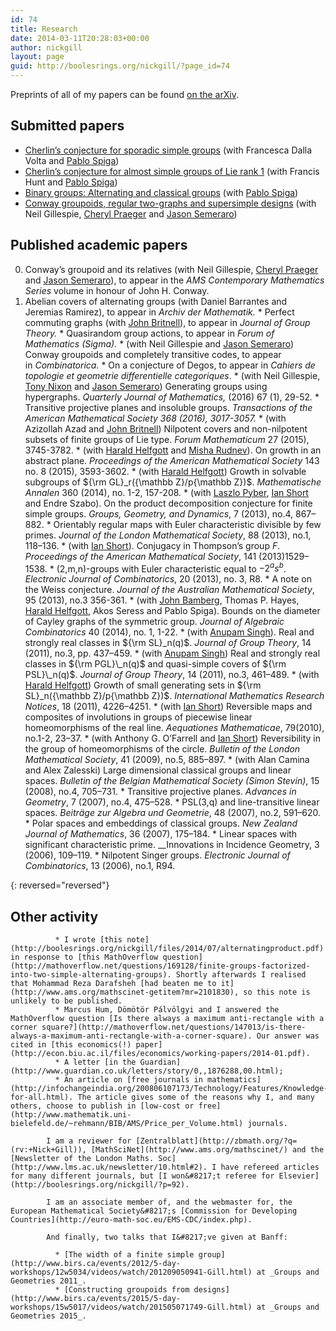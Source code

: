 ```yaml
---
id: 74
title: Research
date: 2014-03-11T20:28:03+00:00
author: nickgill
layout: page
guid: http://boolesrings.org/nickgill/?page_id=74
---
```

Preprints of all of my papers can be found [on the arXiv](http://arxiv.org/find/grp_math/1/au:+AND+Gill+Nick/0/1/0/all/0/1).

## Submitted papers

  * [Cherlin&#8217;s conjecture for sporadic simple groups](https://arxiv.org/abs/1705.05150) (with Francesca Dalla Volta and [Pablo Spiga](http://www.matapp.unimib.it/~spiga/)) 
  * [Cherlin&#8217;s conjecture for almost simple groups of Lie rank 1](https://arxiv.org/abs/1705.01344) (with Francis Hunt and [Pablo Spiga](http://www.matapp.unimib.it/~spiga/)) 
  * [Binary groups: Alternating and classical groups](https://arxiv.org/abs/1610.01792) (with [Pablo Spiga](http://www.matapp.unimib.it/~spiga/))
  * [Conway groupoids, regular two-graphs and supersimple designs](http://arxiv.org/abs/1510.06680) (with Neil Gillespie, [Cheryl Praeger](http://www.web.uwa.edu.au/people/cheryl.praeger) and [Jason Semeraro](http://www.maths.bristol.ac.uk/~js13525/))</ul> 

## Published academic papers
        
 0.  Conway&#8217;s groupoid and its relatives</a> (with Neil Gillespie, [Cheryl Praeger](http://www.web.uwa.edu.au/people/cheryl.praeger) and [Jason Semeraro](http://www.maths.bristol.ac.uk/~js13525/)), to appear in the _AMS Contemporary Mathematics Series_ volume in honour of John H. Conway. 
 0. Abelian covers of alternating groups (with Daniel Barrantes and Jeremias Ramirez), to appear in _Archiv der Mathematik._
              * Perfect commuting graphs (with [John Britnell](http://www2.imperial.ac.uk/~jbritnel/)), to appear in _Journal of Group Theory._
              * Quasirandom group actions, to appear in _Forum of Mathematics (Sigma)._
              * (with Neil Gillespie and [Jason Semeraro](http://www.maths.bristol.ac.uk/~js13525/)) Conway groupoids and completely transitive codes, to appear in _Combinatorica._
              * On a conjecture of Degos, to appear in _Cahiers de topologie et geometrie differentielle categoriques_.
              * (with Neil Gillespie, [Tony Nixon](http://www.math.yorku.ca/~tnixon/) and [Jason Semeraro](http://www.maths.bristol.ac.uk/~js13525/)) Generating groups using hypergraphs. _Quarterly Journal of Mathematics,_ <span class="slug-pub-date">(2016) </span><span class="slug-vol">67 </span><span class="slug-issue">(1), </span><span class="slug-pages">29-52</span>_._
              * Transitive projective planes and insoluble groups. _Transactions of the American Mathematical Society _368 (2016), 3017-3057_._
              * (with Azizollah Azad and [John Britnell](http://www2.imperial.ac.uk/~jbritnel/)) Nilpotent covers and non-nilpotent subsets of finite groups of Lie type. _Forum Mathematicum_ 27 (2015), 3745-3782.
              * (with [Harald Helfgott](http://www.math.ens.fr/~helfgott/anglais/) and [Misha Rudnev](http://www.maths.bris.ac.uk/~maxmr/)). On growth in an abstract plane. _Proceedings of the American Mathematical Society_ 143 no. 8 (2015), 3593-3602.
              * (with [Harald Helfgott](http://www.math.ens.fr/~helfgott/anglais/)) Growth in solvable subgroups of ${\rm GL}_r({\mathbb Z}/p{\mathbb Z})$. _Mathematische Annalen_ 360 (2014), no. 1-2, 157-208.
              * (with [Laszlo Pyber](http://www.renyi.hu/~pyber/), [Ian Short](http://users.mct.open.ac.uk/is3649/) and Endre Szabo). On the product decomposition conjecture for finite simple groups. _Groups, Geometry, and Dynamics_, 7 (2013), no.4, 867–882.
              * Orientably regular maps with Euler characteristic divisible by few primes. _Journal of the London Mathematical Society_, 88 (2013), no.1, 118–136.
              * (with [Ian Short](http://users.mct.open.ac.uk/is3649/)). Conjugacy in Thompson&#8217;s group $F$. _Proceedings of the American Mathematical Society_, 141 (2013)1529–1538.
              * (2,m,n)-groups with Euler characteristic equal to $-2^as^b$. _Electronic Journal of Combinatorics_, 20 (2013), no. 3, R8.
              * A note on the Weiss conjecture. _Journal of the Australian Mathematical Society_, 95 (2013), no.3 356-361.
              * (with [John Bamberg](http://school.maths.uwa.edu.au/~bamberg/Welcome.html), Thomas P. Hayes, [Harald Helfgott](http://www.math.ens.fr/~helfgott/anglais/), Akos Seress and <a>Pablo Spiga</a>). Bounds on the diameter of Cayley graphs of the symmetric group. _Journal of Algebraic Combinatorics_ 40 (2014), no. 1, 1-22.
              * (with [Anupam Singh](http://www.iiserpune.ac.in/~anupam/)). Real and strongly real classes in ${\rm SL}_n(q)$. _Journal of Group Theory_, 14 (2011), no.3, pp. 437–459.
              * (with [Anupam Singh](http://www.iiserpune.ac.in/~anupam/)) Real and strongly real classes in ${\rm PGL}\_n(q)$ and quasi-simple covers of ${\rm PSL}\_n(q)$. _Journal of Group Theory_, 14 (2011), no.3, 461–489.
              * (with [Harald Helfgott](http://www.math.ens.fr/~helfgott/anglais/)) Growth of small generating sets in ${\rm SL}_n({\mathbb Z}/p{\mathbb Z})$. _International Mathematics Research Notices_, 18 (2011), 4226–4251.
              * (with [Ian Short](http://users.mct.open.ac.uk/is3649/)) Reversible maps and composites of involutions in groups of piecewise linear homeomorphisms of the real line. _Aequationes Mathematicae_, 79(2010), no.1-2, 23–37.
              * (with Anthony G. O&#8217;Farrell and [Ian Short](http://users.mct.open.ac.uk/is3649/)) Reversibility in the group of homeomorphisms of the circle. _Bulletin of the London Mathematical Society_, 41 (2009), no.5, 885–897.
              * (with Alan Camina and Alex Zalesski) Large dimensional classical groups and linear spaces. _Bulletin of the Belgian Mathematical Society (Simon Stevin)_, 15 (2008), no.4, 705–731.
              * Transitive projective planes. _Advances in Geometry_, 7 (2007), no.4, 475–528.
              * PSL(3,q) and line-transitive linear spaces. _Beiträge zur Algebra und Geometrie_, 48 (2007), no.2, 591–620.
              * Polar spaces and embeddings of classical groups. _New Zealand Journal of Mathematics_, 36 (2007), 175–184.
              * Linear spaces with significant characteristic prime. __Innovations in Incidence Geometry, 3 (2006), 109–119.
              * Nilpotent Singer groups. _Electronic Journal of Combinatorics_, 13 (2006), no.1, R94.</ol> 
{: reversed="reversed"}

## Other activity
            
              * I wrote [this note](http://boolesrings.org/nickgill/files/2014/07/alternatingproduct.pdf) in response to [this MathOverflow question](http://mathoverflow.net/questions/169128/finite-groups-factorized-into-two-simple-alternating-groups). Shortly afterwards I realised that Mohammad Reza Darafsheh [had beaten me to it](http://www.ams.org/mathscinet-getitem?mr=2101830), so this note is unlikely to be published.
              * Marcus Hum, Dömötör Pálvölgyi and I answered the MathOverflow question [Is there always a maximum anti-rectangle with a corner square?](http://mathoverflow.net/questions/147013/is-there-always-a-maximum-anti-rectangle-with-a-corner-square). Our answer was cited in [this economics(!) paper](http://econ.biu.ac.il/files/economics/working-papers/2014-01.pdf).
              * A letter [in the Guardian](http://www.guardian.co.uk/letters/story/0,,1876288,00.html);
              * An article on [free journals in mathematics](http://infochangeindia.org/200806107173/Technology/Features/Knowledge-for-all.html). The article gives some of the reasons why I, and many others, choose to publish in [low-cost or free](http://www.mathematik.uni-bielefeld.de/~rehmann/BIB/AMS/Price_per_Volume.html) journals.
            
            I am a reviewer for [Zentralblatt](http://zbmath.org/?q=(rv:+Nick+Gill)), [MathSciNet](http://www.ams.org/mathscinet/) and the [Newsletter of the London Maths. Soc](http://www.lms.ac.uk/newsletter/10.html#2). I have refereed articles for many different journals, but [I won&#8217;t referee for Elsevier](http://boolesrings.org/nickgill/?p=92).
            
            I am an associate member of, and the webmaster for, the European Mathematical Society&#8217;s [Commission for Developing Countries](http://euro-math-soc.eu/EMS-CDC/index.php).
            
            And finally, two talks that I&#8217;ve given at Banff:
            
              * [The width of a finite simple group](http://www.birs.ca/events/2012/5-day-workshops/12w5034/videos/watch/201209050941-Gill.html) at _Groups and Geometries 2011_.
              * [Constructing groupoids from designs](http://www.birs.ca/events/2015/5-day-workshops/15w5017/videos/watch/201505071749-Gill.html) at _Groups and Geometries 2015_.
